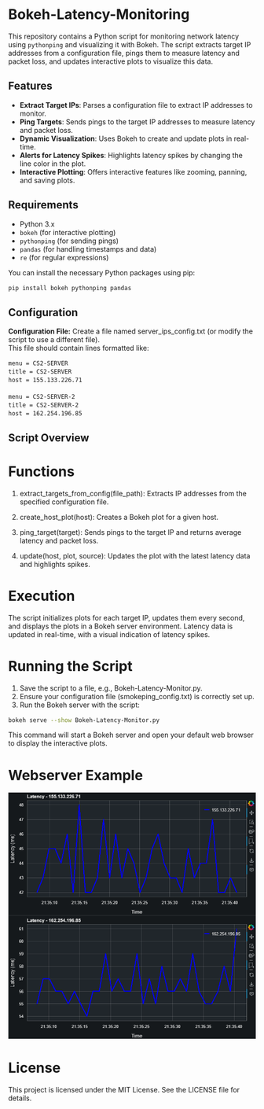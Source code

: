# Bokeh-Latency-Monitoring

This repository contains a Python script for monitoring network latency using `pythonping` and visualizing it with Bokeh. The script extracts target IP addresses from a configuration file, pings them to measure latency and packet loss, and updates interactive plots to visualize this data.

## Features

- **Extract Target IPs**: Parses a configuration file to extract IP addresses to monitor.
- **Ping Targets**: Sends pings to the target IP addresses to measure latency and packet loss.
- **Dynamic Visualization**: Uses Bokeh to create and update plots in real-time.
- **Alerts for Latency Spikes**: Highlights latency spikes by changing the line color in the plot.
- **Interactive Plotting**: Offers interactive features like zooming, panning, and saving plots.

## Requirements

- Python 3.x
- `bokeh` (for interactive plotting)
- `pythonping` (for sending pings)
- `pandas` (for handling timestamps and data)
- `re` (for regular expressions)

You can install the necessary Python packages using pip:

```sh
pip install bokeh pythonping pandas
```

## Configuration
**Configuration File:** Create a file named server_ips_config.txt (or modify the script to use a different file). <br>This file should contain lines formatted like:

```sh
menu = CS2-SERVER
title = CS2-SERVER
host = 155.133.226.71

menu = CS2-SERVER-2
title = CS2-SERVER-2
host = 162.254.196.85
```

## Script Overview
# Functions
1. extract_targets_from_config(file_path):
Extracts IP addresses from the specified configuration file.

2. create_host_plot(host):
Creates a Bokeh plot for a given host.

3. ping_target(target):
Sends pings to the target IP and returns average latency and packet loss.

4. update(host, plot, source):
Updates the plot with the latest latency data and highlights spikes.

# Execution
The script initializes plots for each target IP, updates them every second, and displays the plots in a Bokeh server environment. Latency data is updated in real-time, with a visual indication of latency spikes.

# Running the Script
1. Save the script to a file, e.g., Bokeh-Latency-Monitor.py.
2. Ensure your configuration file (smokeping_config.txt) is correctly set up.
3. Run the Bokeh server with the script:

```sh
bokeh serve --show Bokeh-Latency-Monitor.py
```
This command will start a Bokeh server and open your default web browser to display the interactive plots.

# Webserver Example
![Webserver Example](web_example.png)

# License
This project is licensed under the MIT License. See the LICENSE file for details.
